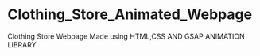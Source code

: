 # Clothing_Store_Animated_Webpage
Clothing Store Webpage Made using HTML,CSS AND GSAP ANIMATION LIBRARY
